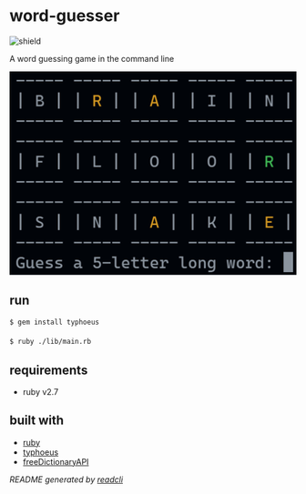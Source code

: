# word-guesser

![shield](https://img.shields.io/github/license/Tch1b0/word-guesser)

A word guessing game in the command line

![example](./demo/example.png)

## run

```bash
$ gem install typhoeus

$ ruby ./lib/main.rb
```

## requirements

-	ruby v2.7

## built with

-   [ruby](https://www.ruby-lang.org/)
-   [typhoeus](https://github.com/typhoeus/typhoeus)
-   [freeDictionaryAPI](https://github.com/meetDeveloper/freeDictionaryAPI)

_README generated by [readcli](https://github.com/Tch1b0/readcli)_
